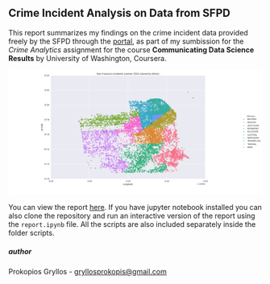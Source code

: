 
## Crime Incident Analysis on Data from SFPD


This report summarizes my findings on the crime incident data provided freely by the SFPD through the [portal](https://data.sfgov.org/), as part of my sumbission for the _Crime Analytics_ assignment for the course __Communicating Data Science Results__ by University of Washington, Coursera.

![alt text](http://raw.githubusercontent.com/PGryllos/SanFranciscoCrimeAnalysis/master/figures/figure_1_density.png)

You can view the report [here][report]. If you have jupyter notebook installed you can also clone the repository and run
an interactive version of the report using the `report.ipynb` file. All the scripts are also included separately inside the folder scripts.


##### author 

Prokopios Gryllos - gryllosprokopis@gmail.com

[report]: https://github.com/PGryllos/SanFranciscoCrimeAnalysis/blob/master/report.ipynb
